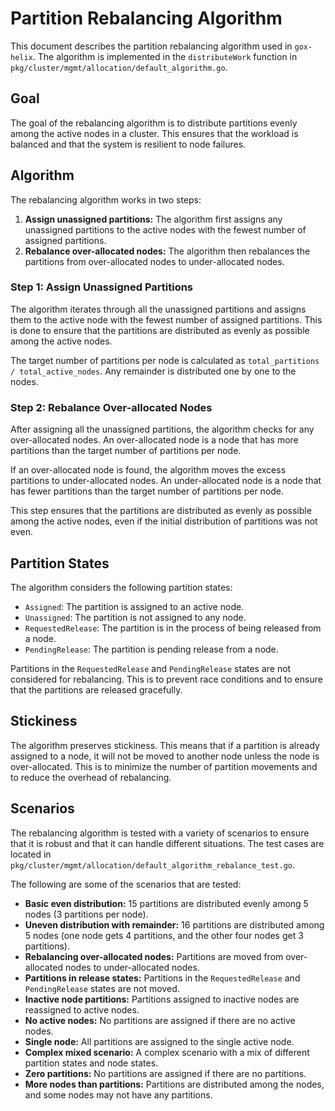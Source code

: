 # Partition Rebalancing Algorithm

This document describes the partition rebalancing algorithm used in `gox-helix`. The algorithm is implemented in the `distributeWork` function in `pkg/cluster/mgmt/allocation/default_algorithm.go`.

## Goal

The goal of the rebalancing algorithm is to distribute partitions evenly among the active nodes in a cluster. This ensures that the workload is balanced and that the system is resilient to node failures.

## Algorithm

The rebalancing algorithm works in two steps:

1.  **Assign unassigned partitions:** The algorithm first assigns any unassigned partitions to the active nodes with the fewest number of assigned partitions.
2.  **Rebalance over-allocated nodes:** The algorithm then rebalances the partitions from over-allocated nodes to under-allocated nodes.

### Step 1: Assign Unassigned Partitions

The algorithm iterates through all the unassigned partitions and assigns them to the active node with the fewest number of assigned partitions. This is done to ensure that the partitions are distributed as evenly as possible among the active nodes.

The target number of partitions per node is calculated as `total_partitions / total_active_nodes`. Any remainder is distributed one by one to the nodes.

### Step 2: Rebalance Over-allocated Nodes

After assigning all the unassigned partitions, the algorithm checks for any over-allocated nodes. An over-allocated node is a node that has more partitions than the target number of partitions per node.

If an over-allocated node is found, the algorithm moves the excess partitions to under-allocated nodes. An under-allocated node is a node that has fewer partitions than the target number of partitions per node.

This step ensures that the partitions are distributed as evenly as possible among the active nodes, even if the initial distribution of partitions was not even.

## Partition States

The algorithm considers the following partition states:

*   `Assigned`: The partition is assigned to an active node.
*   `Unassigned`: The partition is not assigned to any node.
*   `RequestedRelease`: The partition is in the process of being released from a node.
*   `PendingRelease`: The partition is pending release from a node.

Partitions in the `RequestedRelease` and `PendingRelease` states are not considered for rebalancing. This is to prevent race conditions and to ensure that the partitions are released gracefully.

## Stickiness

The algorithm preserves stickiness. This means that if a partition is already assigned to a node, it will not be moved to another node unless the node is over-allocated. This is to minimize the number of partition movements and to reduce the overhead of rebalancing.

## Scenarios

The rebalancing algorithm is tested with a variety of scenarios to ensure that it is robust and that it can handle different situations. The test cases are located in `pkg/cluster/mgmt/allocation/default_algorithm_rebalance_test.go`.

The following are some of the scenarios that are tested:

*   **Basic even distribution:** 15 partitions are distributed evenly among 5 nodes (3 partitions per node).
*   **Uneven distribution with remainder:** 16 partitions are distributed among 5 nodes (one node gets 4 partitions, and the other four nodes get 3 partitions).
*   **Rebalancing over-allocated nodes:** Partitions are moved from over-allocated nodes to under-allocated nodes.
*   **Partitions in release states:** Partitions in the `RequestedRelease` and `PendingRelease` states are not moved.
*   **Inactive node partitions:** Partitions assigned to inactive nodes are reassigned to active nodes.
*   **No active nodes:** No partitions are assigned if there are no active nodes.
*   **Single node:** All partitions are assigned to the single active node.
*   **Complex mixed scenario:** A complex scenario with a mix of different partition states and node states.
*   **Zero partitions:** No partitions are assigned if there are no partitions.
*   **More nodes than partitions:** Partitions are distributed among the nodes, and some nodes may not have any partitions.
